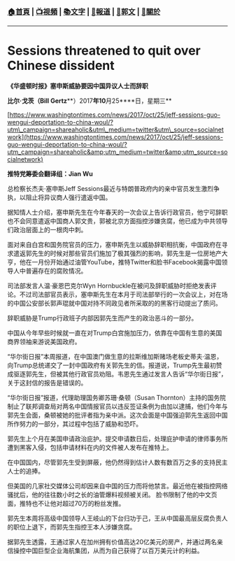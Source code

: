 ###  [:house:首頁](https://github.com/ourhimalayas/home) | [:tv:視頻](https://github.com/ourhimalayas/videos) | [:books:文字](https://github.com/ourhimalayas/txt) | [:newspaper:報道](https://github.com/ourhimalayas/news) | [:eagle:郭文](https://github.com/ourhimalayas/guomedia) | [:pray:關於](https://github.com/ourhimalayas/home/tree/master/about)
---
# **Sessions threatened to quit over Chinese dissident**

**《华盛顿时报》塞申斯威胁要因中国异议人士而辞职**



**比尔·戈茨（Bill Gertz****）2017****年10****月25****日，星期三**



[https://www.washingtontimes.com/news/2017/oct/25/jeff-sessions-guo-wengui-deportation-to-china-woul/?utm\_campaign=shareaholic&utm\_medium=twitter&utm\_source=socialnetwork](https://www.washingtontimes.com/news/2017/oct/25/jeff-sessions-guo-wengui-deportation-to-china-woul/?utm_campaign=shareaholic&amp;utm_medium=twitter&amp;utm_source=socialnetwork)



**推特党筹委会翻译组：Jian Wu**



总检察长杰夫·塞申斯Jeff Sessions最近与特朗普政府内的亲中官员发生激烈争执，以阻止将异议商人强行遣返中国。



据知情人士介绍，塞申斯先生在今年春天的一次会议上告诉行政官员，他宁可辞职也不会同意遣返中国商人郭文贵，郭被北京方面指控涉嫌贪腐，他已成为中共领导们政治层面上的一根肉中刺。



面对来自白宫和国务院官员的压力，塞申斯先生以威胁辞职相抗衡，中国政府在寻求遣返郭先生的时候对那些官员们施加了极其强烈的影响，郭先生是一位房地产大亨，他在一月份开始通过油管YouTube，推特Twitter和脸书Facebook揭露中国领导人中普遍存在的腐败情况。



司法部发言人温·豪恩巴克尔Wyn Hornbuckle在被问及辞职威胁时拒绝发表评论。不过司法部官员表示，塞申斯先生在本月于司法部举行的一次会议上，对在场的中国公安部长郭声琨就中国对持不同政见者所采取的的黑客行动提出了质问。



辞职威胁是Trump行政班子内部因郭先生而产生的政治恶斗的一部分。



中国从今年早些时候就一直在对Trump白宫施加压力，依靠在中国有生意的美国商界领袖来游说美国政府。



“华尔街日报”本周报道，在中国澳门做生意的拉斯维加斯赌场老板史蒂夫·温恩，向Trump总统递交了一封中国政府有关郭先生的信。报道说，Trump先生最初赞成驱逐郭先生，但被其他行政官员劝阻。韦恩先生通过发言人告诉“华尔街日报”，关于这封信的报告是错误的。



“华尔街日报”报道，代理助理国务卿苏珊·桑顿（Susan Thornton）主持的国务院制止了联邦调查局对两名中国情报官员以违反签证条例为由加以逮捕，他们今年与郭先生会面，桑顿被她的批评者指为亲中派。这次会面是中国强迫郭先生返回中国所作努力的一部分，其过程中包括了威胁和恐吓。



郭先生上个月在美国申请政治庇护。提交申请数日后，处理庇护申请的律师事务所遭到黑客入侵，包括申请材料在内的文件被人发布在推特上。



在中国国内，尽管郭先生受到屏蔽，他仍然得到估计人数有数百万之多的支持民主人士的追捧。



但美国的几家社交媒体公司却因来自中国的压力而将他禁言。最近他在被指控网络骚扰后，他的往往数小时之长的油管爆料视频被关闭。 脸书限制了他的中文页面，推特也不让他对超过70万的粉丝发推。



郭先生本周将高级中国领导人王岐山的下台归功于己，王从中国最高层反腐负责人的职位上退下，而郭先生指控王本人涉嫌贪腐。



据郭先生透露，王通过家人在加州拥有价值高达20亿美元的房产，并通过两名亲信操控中国巨型企业海航集团，从而为自己获得了以百万美元计的利益。
<u></u><sub></sub><sup></sup><strike></strike>